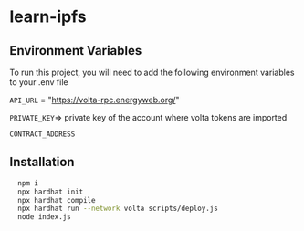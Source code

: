 # learn-ipfs

## Environment Variables

To run this project, you will need to add the following environment variables to your .env file

`API_URL` = "https://volta-rpc.energyweb.org/"

`PRIVATE_KEY`=> private key of the account where volta tokens are imported

`CONTRACT_ADDRESS`

## Installation

```bash
  npm i
  npx hardhat init
  npx hardhat compile
  npx hardhat run --network volta scripts/deploy.js
  node index.js
```
 
 
